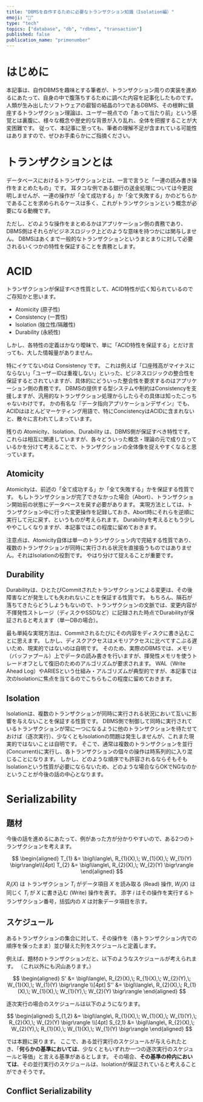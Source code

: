 ```yaml
---
title: "DBMSを自作するために必要なトランザクション知識（Isolation編）"
emoji: "🐘"
type: "tech"
topics: ["database", "db", "rdbms", "transaction"]
published: false
publication_name: "primenumber"
---
```


# はじめに

本記事は、自作DBMSを趣味とする筆者が、トランザクション周りの実装を進めるにあたって、自身の中で腹落ちするために調べた内容を記事化したものです。
人類が生み出したソフトウェアの叡智の結晶の1つであるDBMS、その根幹に鎮座するトランザクション理論は、ユーザー視点での「あって当たり前」という感覚とは裏腹に、様々な概念や歴史的な背景が入り乱れ、全体を把握することが大変困難です。
従って、本記事に至っても、筆者の理解不足が含まれている可能性はありますので、ぜひお手柔らかにご指摘ください。

# トランザクションとは

データベースにおけるトランザクションとは、一言で言うと「一連の読み書き操作をまとめたもの」です。
耳タコな例である銀行の送金処理については今更説明しませんが、一連の操作が「全て成功する」か「全て失敗する」かのどちらかであることを求められるケースは多く、これがトランザクションという概念が必要になる動機です。

ただし、どのような操作をまとめるかはアプリケーション側の責務であり、DBMS側はそれらがビジネスロジック上どのような意味を持つかには関与しません。
DBMSはあくまで一般的なトランザクションというまとまりに対して必要されるいくつかの特性を保証することを責務とします。

# ACID

トランザクションが保証すべき性質として、ACID特性が広く知られているのでご存知かと思います。

- Atomicity (原子性)
- Consistency (一貫性)
- Isolation (独立性/隔離性)
- Durability (永続性)

しかし、各特性の定義はかなり曖昧で、単に「ACID特性を保証する」とだけ言っても、大した情報量がありません。

特にイケてないのは Consistency です。
これは例えば「口座残高がマイナスにならない」「ユーザーIDは重複しない」といった、ビジネスロジックの整合性を保証するとされていますが、具体的にどういった整合性を要求するのはアプリケーション側の責務です。
DBMSの提供する型システムや制約はConsistencyを支援しますが、汎用的なトランザクション処理からしたらその具体は知ったこっちゃないわけです。
かの有名な『データ指向アプリケーションデザイン』でも、ACIDはほとんどマーケティング用語で、特にConcistencyはACIDに含まれないと、散々に言われてしまっています。

残りの Atomicity、Isolation、Durability は、DBMS側が保証すべき特性です。
これらは相互に関連していますが、各々どういった概念・理論の元で成り立っているかを分けて考えることで、トランザクションの全体像を捉えやすくなると思っています。

## Atomicity

Atomicityは、前述の「全て成功する」か「全て失敗する」かを保証する性質です。
もしトランザクションが完了できなかった場合（Abort）、トランザクション開始前の状態にデータベースを戻す必要があります。
実現方法としては、トランザクション中に行った変更操作を記録しておき、Abort時にそれらを逆順に実行して元に戻す、というものが考えられます。
Durabilityを考えるともう少しややこしくなりますが、本記事ではこの程度に留めておきます。

注意点は、Atomicity自体は単一のトランザクション内で完結する性質であり、複数のトランザクションが同時に実行される状況を直接扱うものではありません。それはIsolationの役割です。
やはり分けて捉えることが重要です。

## Durability

Durabilityは、ひとたびCommitされたトランザクションによる変更は、その後障害などが発生しても失われないことを保証する性質です。
もちろん、隕石が落ちてきたらどうしようもないので、トランザクションの文脈では、変更内容が不揮発性ストレージ（ディスクやSSDなど）に記録された時点でDurabilityが保証されると考えます（単一DBの場合）。

最も単純な実現方法は、Commitされるたびにその内容をディスクに書き込むことに思えます。
しかし、ディスクアクセスはメモリアクセスに比べてすこぶる遅いため、現実的ではないのは自明です。
そのため、実際のDBMSでは、メモリ（バッファプール）上でデータの読み書きを行いますが、揮発性メモリを使うトレードオフとして復旧のためのアルゴリズムが要求されます。
WAL（Write Ahead Log）やARIESという仕組み・アルゴリズムが典型的ですが、本記事では次のIsolationに焦点を当てるのでこちらもこの程度に留めておきます。

## Isolation

Isolationは、複数のトランザクションが同時に実行される状況において互いに影響を与えないことを保証する性質です。
DBMS側で制御して同時に実行されているトランザクションが常に一つになるように他のトランザクションを待たせておけば（逐次実行）、少なくともIsolationの問題は発生しませんが、これまた現実的ではないことは自明です。
そこで、通常は複数のトランザクションを並行(Concurrent)に実行し、各トランザクションの個々の操作は時系列的に入り混じることになります。
しかし、どのような順序でも許容されるならそもそもIsolationという性質が必要にならないため、どのような場合ならOKでNGなのかということが今後の話の中心となります。

# Serializability

## 題材

今後の話を進めるにあたって、例があった方が分かりやすいので、ある2つのトランザクションを考えます。

$$
\begin{aligned}
T_{1} &= \bigl\langle\, R_{1}(X),\; W_{1}(X),\; W_{1}(Y) \bigr\rangle\\[4pt]
T_{2} &= \bigl\langle\, R_{2}(X),\; W_{2}(Y) \bigr\rangle
\end{aligned}
$$

$R_i(X)$ は トランザクション $T_i$ がデータ項目 $X$ を読み取る (Read) 操作,
$W_i(X)$ は 同じく $T_i$ が $X$ に書き込む (Write) 操作を表す。
添字 $i$ はその操作を実行するトランザクション番号，括弧内の $X$ は対象データ項目を示す。

## スケジュール

あるトランザクションの集合に対して、その操作を（各トランザクション内での順序を保ったまま）並び替えた列をスケジュールと定義します。

例えば、題材のトランザクションだと、以下のようなスケジュールが考えられます。
（これ以外にも沢山あります。）

$$
\begin{aligned}
S'  &= \bigl\langle\, R_{2}(X),\; R_{1}(X),\; W_{2}(Y),\; W_{1}(X),\; W_{1}(Y) \bigr\rangle \\[4pt]
S'' &= \bigl\langle\, R_{2}(X),\; R_{1}(X),\; W_{1}(X),\; W_{1}(Y),\; W_{2}(Y) \bigr\rangle
\end{aligned}
$$

逐次実行の場合のスケジュールは以下のようになります。

$$
\begin{aligned}
S_{1,2} &= \bigl\langle\, R_{1}(X),\; W_{1}(X),\; W_{1}(Y),\; R_{2}(X),\; W_{2}(Y) \bigr\rangle \\[4pt]
S_{2,1} &= \bigl\langle\, R_{2}(X),\; W_{2}(Y),\; R_{1}(X),\; W_{1}(X),\; W_{1}(Y) \bigr\rangle
\end{aligned}
$$

では本題に戻ります。
ここで、ある並行実行のスケジュールが与えられたとき、「**何らかの基準においては**、少なくともいずれか一つの逐次実行のスケジュールと等価」と言える基準があるとします。
その場合、**その基準の枠内においては**、その並行実行のスケジュールは、Isolationが保証されていると考えることができそうです。

## Conflict Serializability
